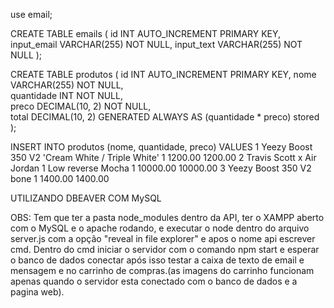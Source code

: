 use email;

CREATE TABLE emails (
    id INT AUTO_INCREMENT PRIMARY KEY,
    input_email VARCHAR(255) NOT NULL,
    input_text VARCHAR(255) NOT NULL
);

CREATE TABLE produtos (
    id INT AUTO_INCREMENT PRIMARY KEY, 
    nome VARCHAR(255) NOT NULL,        
    quantidade INT NOT NULL,           
    preco DECIMAL(10, 2) NOT NULL,     
    total DECIMAL(10, 2) GENERATED ALWAYS AS (quantidade * preco) stored 
);

INSERT INTO produtos (nome, quantidade, preco) VALUES
1	Yeezy Boost 350 V2 'Cream White / Triple White'	1	1200.00	1200.00
2	Travis Scott x Air Jordan 1 Low reverse Mocha	1	10000.00	10000.00
3	Yeezy Boost 350 V2 bone	1	1400.00	1400.00

UTILIZANDO DBEAVER COM MySQL

OBS: Tem que ter a pasta node_modules dentro da API, ter o XAMPP aberto com o MySQL e o apache rodando, e executar o node dentro do arquivo server.js com a opção "reveal in file explorer" e apos o nome api escrever cmd. Dentro do cmd iniciar o servidor com o comando npm start e esperar o banco de dados conectar após isso testar a caixa de texto de email e mensagem e no carrinho de compras.(as imagens do carrinho funcionam apenas quando o servidor esta conectado com o banco de dados e a pagina web).
